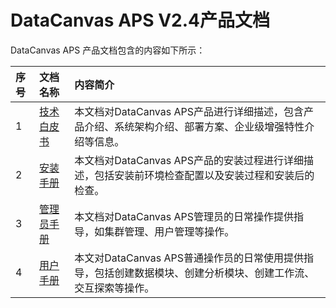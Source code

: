 # DataCanvas APS V2.4产品文档

DataCanvas APS 产品文档包含的内容如下所示：

| 序号 | 文档名称 | 内容简介 |
| :--- | :--- | :--- |
| 1 |  [技术白皮书](white_paper.md)| 本文档对DataCanvas APS产品进行详细描述，包含产品介绍、系统架构介绍、部署方案、企业级增强特性介绍等信息。 |
| 2 |  [安装手册](install_guide.md)| 本文档对DataCanvas APS产品的安装过程进行详细描述，包括安装前环境检查配置以及安装过程和安装后的检查。 |
| 3 | [管理员手册](admin_guide.md) | 本文档对DataCanvas APS管理员的日常操作提供指导，如集群管理、用户管理等操作。 |
| 4 | [用户手册](user_guide.md)| 本文对DataCanvas APS普通操作员的日常使用提供指导，包括创建数据模块、创建分析模块、创建工作流、交互探索等操作。 |




